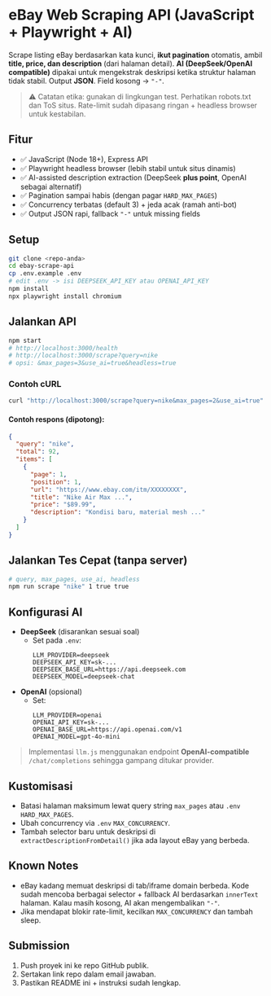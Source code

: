 # eBay Web Scraping API (JavaScript + Playwright + AI)

Scrape listing eBay berdasarkan kata kunci, **ikut pagination** otomatis, ambil **title, price, dan description** (dari halaman detail). **AI (DeepSeek/OpenAI compatible)** dipakai untuk mengekstrak deskripsi ketika struktur halaman tidak stabil. Output **JSON**. Field kosong -> `"-"`.

> ⚠️ Catatan etika: gunakan di lingkungan test. Perhatikan robots.txt dan ToS situs. Rate-limit sudah dipasang ringan + headless browser untuk kestabilan.

## Fitur
- ✅ JavaScript (Node 18+), Express API
- ✅ Playwright headless browser (lebih stabil untuk situs dinamis)
- ✅ AI-assisted description extraction (DeepSeek **plus point**, OpenAI sebagai alternatif)
- ✅ Pagination sampai habis (dengan pagar `HARD_MAX_PAGES`)
- ✅ Concurrency terbatas (default 3) + jeda acak (ramah anti-bot)
- ✅ Output JSON rapi, fallback `"-"` untuk missing fields

## Setup
```bash
git clone <repo-anda>
cd ebay-scrape-api
cp .env.example .env
# edit .env -> isi DEEPSEEK_API_KEY atau OPENAI_API_KEY
npm install
npx playwright install chromium
```

## Jalankan API
```bash
npm start
# http://localhost:3000/health
# http://localhost:3000/scrape?query=nike
# opsi: &max_pages=3&use_ai=true&headless=true
```

### Contoh cURL
```bash
curl "http://localhost:3000/scrape?query=nike&max_pages=2&use_ai=true"
```

#### Contoh respons (dipotong):
```json
{
  "query": "nike",
  "total": 92,
  "items": [
    {
      "page": 1,
      "position": 1,
      "url": "https://www.ebay.com/itm/XXXXXXXX",
      "title": "Nike Air Max ...",
      "price": "$89.99",
      "description": "Kondisi baru, material mesh ..."
    }
  ]
}
```

## Jalankan Tes Cepat (tanpa server)
```bash
# query, max_pages, use_ai, headless
npm run scrape "nike" 1 true true
```

## Konfigurasi AI
- **DeepSeek** (disarankan sesuai soal)
  - Set pada `.env`:
    ```
    LLM_PROVIDER=deepseek
    DEEPSEEK_API_KEY=sk-...
    DEEPSEEK_BASE_URL=https://api.deepseek.com
    DEEPSEEK_MODEL=deepseek-chat
    ```
- **OpenAI** (opsional)
  - Set:
    ```
    LLM_PROVIDER=openai
    OPENAI_API_KEY=sk-...
    OPENAI_BASE_URL=https://api.openai.com/v1
    OPENAI_MODEL=gpt-4o-mini
    ```

> Implementasi `llm.js` menggunakan endpoint **OpenAI-compatible** `/chat/completions` sehingga gampang ditukar provider.

## Kustomisasi
- Batasi halaman maksimum lewat query string `max_pages` atau `.env` `HARD_MAX_PAGES`.
- Ubah concurrency via `.env` `MAX_CONCURRENCY`.
- Tambah selector baru untuk deskripsi di `extractDescriptionFromDetail()` jika ada layout eBay yang berbeda.

## Known Notes
- eBay kadang memuat deskripsi di tab/iframe domain berbeda. Kode sudah mencoba berbagai selector + fallback AI berdasarkan `innerText` halaman. Kalau masih kosong, AI akan mengembalikan `"-"`.
- Jika mendapat blokir rate-limit, kecilkan `MAX_CONCURRENCY` dan tambah sleep.

## Submission
1. Push proyek ini ke repo GitHub publik.
2. Sertakan link repo dalam email jawaban.
3. Pastikan README ini + instruksi sudah lengkap.
